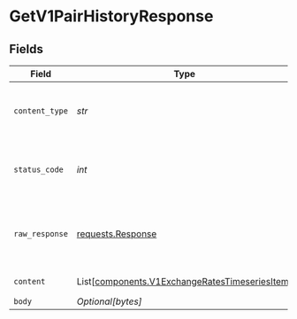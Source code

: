 # GetV1PairHistoryResponse


## Fields

| Field                                                                                                      | Type                                                                                                       | Required                                                                                                   | Description                                                                                                |
| ---------------------------------------------------------------------------------------------------------- | ---------------------------------------------------------------------------------------------------------- | ---------------------------------------------------------------------------------------------------------- | ---------------------------------------------------------------------------------------------------------- |
| `content_type`                                                                                             | *str*                                                                                                      | :heavy_check_mark:                                                                                         | HTTP response content type for this operation                                                              |
| `status_code`                                                                                              | *int*                                                                                                      | :heavy_check_mark:                                                                                         | HTTP response status code for this operation                                                               |
| `raw_response`                                                                                             | [requests.Response](https://requests.readthedocs.io/en/latest/api/#requests.Response)                      | :heavy_check_mark:                                                                                         | Raw HTTP response; suitable for custom response parsing                                                    |
| `content`                                          | List[[components.V1ExchangeRatesTimeseriesItem](../../models/components/v1exchangeratestimeseriesitem.md)] | :heavy_minus_sign:                                                                                         | successful operation                                                                                       |
| `body`                                                                                                     | *Optional[bytes]*                                                                                          | :heavy_minus_sign:                                                                                         | N/A                                                                                                        |